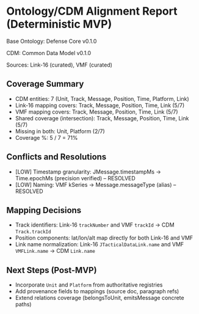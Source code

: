 # Ontology/CDM Alignment Report (Deterministic MVP)

Base Ontology: Defense Core v0.1.0

CDM: Common Data Model v0.1.0

Sources: Link-16 (curated), VMF (curated)

## Coverage Summary

- CDM entities: 7 (Unit, Track, Message, Position, Time, Platform, Link)
- Link-16 mapping covers: Track, Message, Position, Time, Link (5/7)
- VMF mapping covers: Track, Message, Position, Time, Link (5/7)
- Shared coverage (intersection): Track, Message, Position, Time, Link (5/7)
- Missing in both: Unit, Platform (2/7)
- Coverage %: 5 / 7 = 71%

## Conflicts and Resolutions

- [LOW] Timestamp granularity: JMessage.timestampMs → Time.epochMs (precision verified) – RESOLVED
- [LOW] Naming: VMF kSeries → Message.messageType (alias) – RESOLVED

## Mapping Decisions

- Track identifiers: Link-16 `trackNumber` and VMF `trackId` → CDM `Track.trackId`
- Position components: lat/lon/alt map directly for both Link-16 and VMF
- Link name normalization: Link-16 `JTacticalDataLink.name` and VMF `VMFLink.name` → CDM `Link.name`

## Next Steps (Post-MVP)

- Incorporate `Unit` and `Platform` from authoritative registries
- Add provenance fields to mappings (source doc, paragraph refs)
- Extend relations coverage (belongsToUnit, emitsMessage concrete paths)

